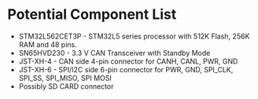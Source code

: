 # Potential Component List

* STM32L562CET3P - STM32L5 series processor with 512K Flash, 256K RAM and 48 pins.
* SN65HVD230 - 3.3 V CAN Transceiver with Standby Mode
* JST-XH-4 - CAN side 4-pin connector for CANH, CANL, PWR, GND
* JST-XH-6 - SPI/I2C side 6-pin connector for PWR, GND, SPI_CLK, SPI_SS, SPI_MISO, SPI MOSI
* Possibly SD CARD connector